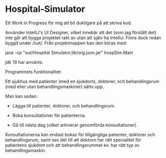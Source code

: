 # Hospital-Simulator

Ett Work in Progress för mig att bli duktigare på att skriva kod.

Använder IntelliJ's UI Designer, vilket innebär att det (som jag förstått det) inte går att bygga projektet rakt av utan att själv ha IntelliJ.
Finns dock redan byggd under /out/.
Från projektmappen kan den köras med:

java -cp "out/Hospital Simulator;lib/org.json.jar" hospSim.Main

jdk 19 har använts.

Programmets funktionalitet:

Ett sjukhus med patienter (med en sjukdom), doktorer, och behandlingsrum (med eller utan behandlingsmaskiner) sätts upp.

Man kan sedan: 

- Lägga till patienter, doktorer, och behandlingsrum. 

- Boka konsultationer för patienterna.

- Gå till nästa dag (vilket arkiverar genomförda konsultationer).

Konsultationerna kan endast bokas för tillgängliga patienter, doktorer och behandlingsrum, samt ses det till att doktorn har rätt specialitet för patientens sjukdom och att behandlingsrummet ev. har rätt typ av behandlingsmaskin.
